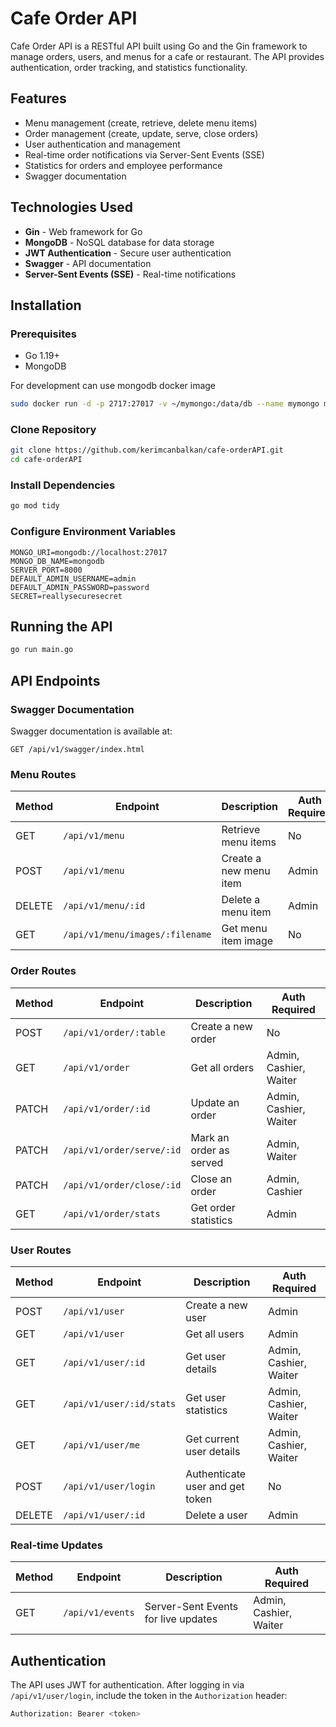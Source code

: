 # Cafe Order API

Cafe Order API is a RESTful API built using Go and the Gin framework to manage orders, users, and menus for a cafe or restaurant. The API provides authentication, order tracking, and statistics functionality.

## Features
- Menu management (create, retrieve, delete menu items)
- Order management (create, update, serve, close orders)
- User authentication and management
- Real-time order notifications via Server-Sent Events (SSE)
- Statistics for orders and employee performance
- Swagger documentation

## Technologies Used
- **Gin** - Web framework for Go
- **MongoDB** - NoSQL database for data storage
- **JWT Authentication** - Secure user authentication
- **Swagger** - API documentation
- **Server-Sent Events (SSE)** - Real-time notifications

## Installation

### Prerequisites
- Go 1.19+
- MongoDB

For development can use mongodb docker image
```sh
sudo docker run -d -p 2717:27017 -v ~/mymongo:/data/db --name mymongo mongo:latest
```

### Clone Repository
```sh
git clone https://github.com/kerimcanbalkan/cafe-orderAPI.git
cd cafe-orderAPI
```

### Install Dependencies
```sh
go mod tidy
```

### Configure Environment Variables
```
MONGO_URI=mongodb://localhost:27017
MONGO_DB_NAME=mongodb
SERVER_PORT=8000
DEFAULT_ADMIN_USERNAME=admin
DEFAULT_ADMIN_PASSWORD=password
SECRET=reallysecuresecret
```

## Running the API
```sh
go run main.go
```

## API Endpoints

### Swagger Documentation
Swagger documentation is available at:
```
GET /api/v1/swagger/index.html
```

### Menu Routes
| Method | Endpoint               | Description                          | Auth Required |
|--------|------------------------|--------------------------------------|--------------|
| GET    | `/api/v1/menu`          | Retrieve menu items                 | No           |
| POST   | `/api/v1/menu`          | Create a new menu item              | Admin        |
| DELETE | `/api/v1/menu/:id`      | Delete a menu item                  | Admin        |
| GET    | `/api/v1/menu/images/:filename` | Get menu item image         | No           |

### Order Routes
| Method | Endpoint                | Description                          | Auth Required |
|--------|-------------------------|--------------------------------------|--------------|
| POST   | `/api/v1/order/:table`   | Create a new order                  | No           |
| GET    | `/api/v1/order`          | Get all orders                      | Admin, Cashier, Waiter |
| PATCH  | `/api/v1/order/:id`      | Update an order                     | Admin, Cashier, Waiter |
| PATCH  | `/api/v1/order/serve/:id`| Mark an order as served             | Admin, Waiter |
| PATCH  | `/api/v1/order/close/:id`| Close an order                      | Admin, Cashier |
| GET    | `/api/v1/order/stats`    | Get order statistics                | Admin        |

### User Routes
| Method | Endpoint                  | Description                          | Auth Required |
|--------|---------------------------|--------------------------------------|--------------|
| POST   | `/api/v1/user`            | Create a new user                   | Admin        |
| GET    | `/api/v1/user`            | Get all users                       | Admin        |
| GET    | `/api/v1/user/:id`        | Get user details                    | Admin, Cashier, Waiter |
| GET    | `/api/v1/user/:id/stats`  | Get user statistics                 | Admin, Cashier, Waiter |
| GET    | `/api/v1/user/me`         | Get current user details            | Admin, Cashier, Waiter |
| POST   | `/api/v1/user/login`      | Authenticate user and get token     | No           |
| DELETE | `/api/v1/user/:id`        | Delete a user                       | Admin        |

### Real-time Updates
| Method | Endpoint         | Description                          | Auth Required |
|--------|-----------------|--------------------------------------|--------------|
| GET    | `/api/v1/events`| Server-Sent Events for live updates | Admin, Cashier, Waiter|

## Authentication
The API uses JWT for authentication. After logging in via `/api/v1/user/login`, include the token in the `Authorization` header:
```sh
Authorization: Bearer <token>
```
